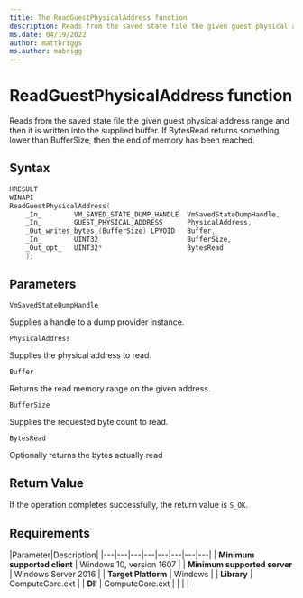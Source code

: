 ```yaml
---
title: The ReadGuestPhysicalAddress function
description: Reads from the saved state file the given guest physical address range and then it is written into the supplied buffer.
ms.date: 04/19/2022
author: mattbriggs
ms.author: mabrigg
---
```


# ReadGuestPhysicalAddress function

Reads from the saved state file the given guest physical address range and then it is written into the supplied buffer. If BytesRead returns something lower than BufferSize, then the end of memory has been reached.

## Syntax

```C
HRESULT
WINAPI
ReadGuestPhysicalAddress(
    _In_        VM_SAVED_STATE_DUMP_HANDLE  VmSavedStateDumpHandle,
    _In_        GUEST_PHYSICAL_ADDRESS      PhysicalAddress,
    _Out_writes_bytes_(BufferSize) LPVOID   Buffer,
    _In_        UINT32                      BufferSize,
    _Out_opt_   UINT32*                     BytesRead
    );
```

## Parameters

`VmSavedStateDumpHandle`

Supplies a handle to a dump provider instance.

`PhysicalAddress`

Supplies the physical address to read.

`Buffer`

Returns the read memory range on the given address.

`BufferSize`

Supplies the requested byte count to read.

`BytesRead`

Optionally returns the bytes actually read

## Return Value

If the operation completes successfully, the return value is `S_OK`.

## Requirements

|Parameter|Description|
|---|---|---|---|---|---|---|---|
| **Minimum supported client** | Windows 10, version 1607 |
| **Minimum supported server** | Windows Server 2016 |
| **Target Platform** | Windows |
| **Library** | ComputeCore.ext |
| **Dll** | ComputeCore.ext |
|    |    |